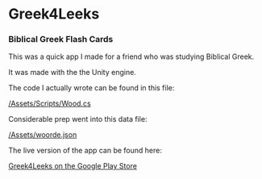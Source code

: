# Greek4Leeks
### Biblical Greek Flash Cards

This was a quick app I made for a friend who was studying Biblical Greek.

It was made with the the Unity engine. 

The code I actually wrote can be found in this file:

[/Assets/Scripts/Wood.cs](https://github.com/BoksBurger/greek-4-leeks/blob/e53bffc14b2ef3e10fa9ab4e7b8a47628f6c7660/Assets/Scripts/Woord.cs)

Considerable prep went into this data file:

[/Assets/woorde.json](https://github.com/BoksBurger/greek-4-leeks/blob/c3a3dc7523c33d1202a3cf14bb5925256a90fbc9/Assets/woorde.json)

The live version of the app can be found here:

[Greek4Leeks on the Google Play Store](https://play.google.com/store/apps/details?id=net.staalburger.greek&hl=en_ZA&gl=US)
